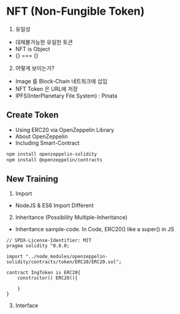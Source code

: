 # NFT (Non-Fungible Token)

1. 유일성

- 대체불가능한 유일한 토큰
- NFT is Object
- {} === {}

2. 어떻게 보이는가?

- Image 를 Block-Chain 네트워크에 삽입
- NFT Token 은 URL에 저장
- IPFS(InterPlanetary File System) : Pinata

## Create Token

- Using ERC20 via OpenZeppelin Library
- About OpenZeppelin
- Including Smart-Contract

```sh
npm install openzeppelin-solidity
npm install @openzeppelin/contracts
```

## New Training

1. Import

- NodeJS & ES6 Import Different

2. Inheritance (Possibility Multiple-Inheritance)

- Inheritance sample-code. In Code, ERC20() like a super() in JS

```solidity
// SPDX-License-Identifier: MIT
pragma solidity ^0.8.0;

import "../node_modules/openzeppelin-solidity/contracts/token/ERC20/ERC20.sol";

contract IngToken is ERC20{
    constructor() ERC20(){

    }
}
```

3. Interface

